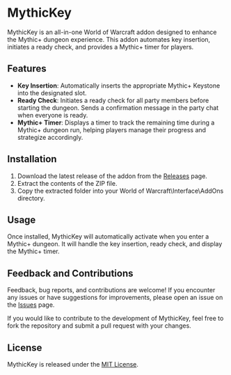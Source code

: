 # MythicKey

MythicKey is an all-in-one World of Warcraft addon designed to enhance the Mythic+ dungeon experience. This addon automates key insertion, initiates a ready check, and provides a Mythic+ timer for players.

## Features

- **Key Insertion**: Automatically inserts the appropriate Mythic+ Keystone into the designated slot.
- **Ready Check**: Initiates a ready check for all party members before starting the dungeon. Sends a confirmation message in the party chat when everyone is ready.
- **Mythic+ Timer**: Displays a timer to track the remaining time during a Mythic+ dungeon run, helping players manage their progress and strategize accordingly.

## Installation

1. Download the latest release of the addon from the [Releases](link-to-releases) page.
2. Extract the contents of the ZIP file.
3. Copy the extracted folder into your World of Warcraft\Interface\AddOns directory.

## Usage

Once installed, MythicKey will automatically activate when you enter a Mythic+ dungeon. It will handle the key insertion, ready check, and display the Mythic+ timer.

## Feedback and Contributions

Feedback, bug reports, and contributions are welcome! If you encounter any issues or have suggestions for improvements, please open an issue on the [Issues](link-to-issues) page.

If you would like to contribute to the development of MythicKey, feel free to fork the repository and submit a pull request with your changes.

## License

MythicKey is released under the [MIT License](link-to-license).
